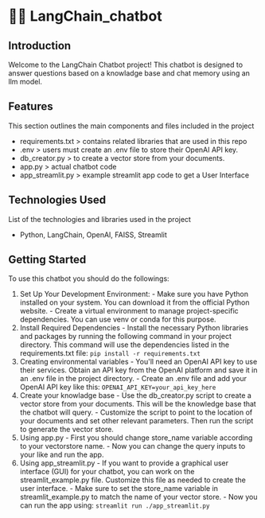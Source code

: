 # 🦜️🔗 LangChain_chatbot
## Introduction
Welcome to the LangChain Chatbot project! This chatbot is designed to answer questions based on a knowladge base and chat memory using an llm model.

## Features
This section outlines the main components and files included in the project
- requirements.txt > contains related libraries that are used in this repo
- .env > users must create an .env file to store their OpenAI API key.
- db_creator.py > to create a vector store from your documents.
- app.py > actual chatbot code
- app_streamlit.py > example streamlit app code to get a User Interface

## Technologies Used
List of the technologies and libraries used in the project
- Python, LangChain, OpenAI, FAISS, Streamlit

## Getting Started
  To use this chatbot you should do the followings:
  
  1. Set Up Your Development Environment:
    - Make sure you have Python installed on your system. You can download it from the official Python website.
    - Create a virtual environment to manage project-specific dependencies. You can use venv or conda for this purpose.
  2. Install Required Dependencies
    - Install the necessary Python libraries and packages by running the following command in your project directory. This command will use the dependencies listed in         the requirements.txt file:
       `pip install -r requirements.txt`
  3. Creating environmental variables
    - You'll need an OpenAI API key to use their services. Obtain an API key from the OpenAI platform and save it in an .env file in the project directory.
    - Create an .env file and add your OpenAI API key like this:
       `OPENAI_API_KEY=your_api_key_here`
  3. Create your knowladge base
    - Use the db_creator.py script to create a vector store from your documents. This will be the knowledge base that the chatbot will query.
    - Customize the script to point to the location of your documents and set other relevant parameters. Then run the script to generate the vector store.
  4. Using app.py
    - First you should change store_name variable according to your vectorstore name.
    - Now you can change the query inputs to your like and run the app.
  5. Using app_streamlit.py
    - If you want to provide a graphical user interface (GUI) for your chatbot, you can work on the streamlit_example.py file. Customize this file as needed to create         the user interface.
    - Make sure to set the store_name variable in streamlit_example.py to match the name of your vector store.
    - Now you can run the app using:
       `streamlit run ./app_streamlit.py`
